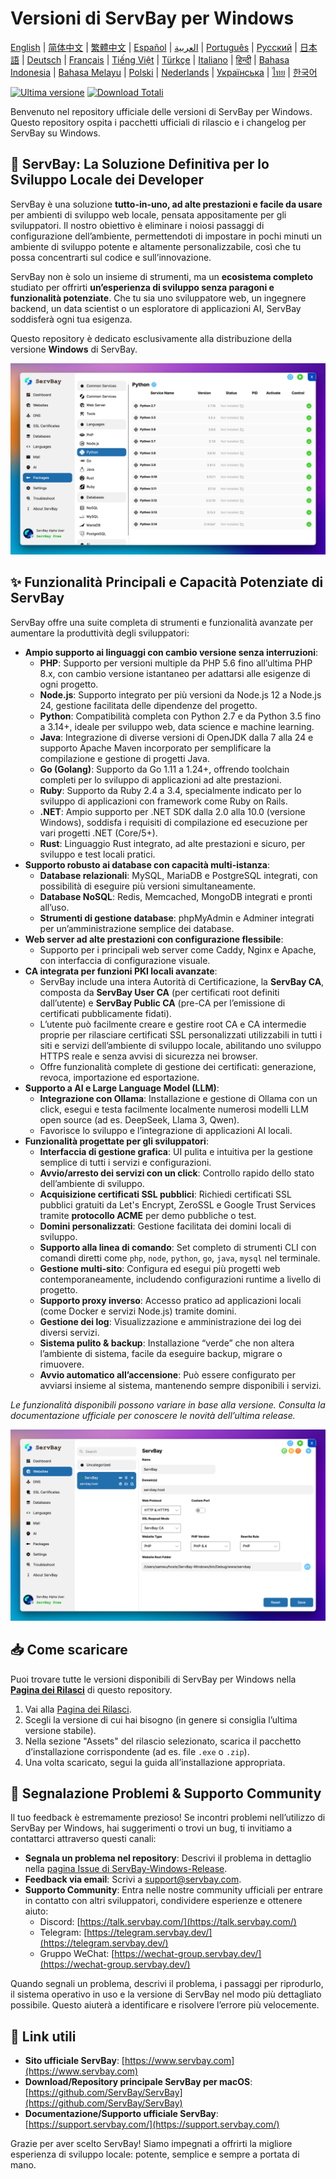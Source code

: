 # Versioni di ServBay per Windows

[English](/README.md) | [简体中文](/README_zh-CN.md) | [繁體中文](/README_zh-TW.md) | [Español](/README_es.md) | [العربية](/README_ar.md) | [Português](/README_pt.md) | [Русский](/README_ru.md) | [日本語](/README_ja.md) | [Deutsch](/README_de.md) | [Français](/README_fr.md) | [Tiếng Việt](/README_vi.md) | [Türkçe](/README_tr.md) | [Italiano](/README_it.md) | [हिन्दी](/README_hi.md) | [Bahasa Indonesia](/README_id.md) | [Bahasa Melayu](/README_ms.md) | [Polski](/README_pl.md) | [Nederlands](/README_nl.md) | [Українська](/README_uk.md) | [ไทย](/README_th.md) | [한국어](/README_ko.md)

[![Ultima versione](https://img.shields.io/github/v/release/ServBay/ServBay-Windows-Release?display_name=tag&sort=date&label=Latest%20Release)](../../releases/latest)
[![Download Totali](https://img.shields.io/github/downloads/ServBay/ServBay-Windows-Release/total?label=Total%20Downloads)](../../releases)

Benvenuto nel repository ufficiale delle versioni di ServBay per Windows. Questo repository ospita i pacchetti ufficiali di rilascio e i changelog per ServBay su Windows.

## 🚀 ServBay: La Soluzione Definitiva per lo Sviluppo Locale dei Developer

ServBay è una soluzione **tutto-in-uno, ad alte prestazioni e facile da usare** per ambienti di sviluppo web locale, pensata appositamente per gli sviluppatori. Il nostro obiettivo è eliminare i noiosi passaggi di configurazione dell’ambiente, permettendoti di impostare in pochi minuti un ambiente di sviluppo potente e altamente personalizzabile, così che tu possa concentrarti sul codice e sull’innovazione.

ServBay non è solo un insieme di strumenti, ma un **ecosistema completo** studiato per offrirti **un’esperienza di sviluppo senza paragoni e funzionalità potenziate**. Che tu sia uno sviluppatore web, un ingegnere backend, un data scientist o un esploratore di applicazioni AI, ServBay soddisferà ogni tua esigenza.

Questo repository è dedicato esclusivamente alla distribuzione della versione **Windows** di ServBay.

![Screenshot della versione Windows di ServBay: Software](screenshots/softwares.png)

## ✨ Funzionalità Principali e Capacità Potenziate di ServBay

ServBay offre una suite completa di strumenti e funzionalità avanzate per aumentare la produttività degli sviluppatori:

*   **Ampio supporto ai linguaggi con cambio versione senza interruzioni**:
    *   **PHP**: Supporto per versioni multiple da PHP 5.6 fino all’ultima PHP 8.x, con cambio versione istantaneo per adattarsi alle esigenze di ogni progetto.
    *   **Node.js**: Supporto integrato per più versioni da Node.js 12 a Node.js 24, gestione facilitata delle dipendenze del progetto.
    *   **Python**: Compatibilità completa con Python 2.7 e da Python 3.5 fino a 3.14+, ideale per sviluppo web, data science e machine learning.
    *   **Java**: Integrazione di diverse versioni di OpenJDK dalla 7 alla 24 e supporto Apache Maven incorporato per semplificare la compilazione e gestione di progetti Java.
    *   **Go (Golang)**: Supporto da Go 1.11 a 1.24+, offrendo toolchain completi per lo sviluppo di applicazioni ad alte prestazioni.
    *   **Ruby**: Supporto da Ruby 2.4 a 3.4, specialmente indicato per lo sviluppo di applicazioni con framework come Ruby on Rails.
    *   **.NET**: Ampio supporto per .NET SDK dalla 2.0 alla 10.0 (versione Windows), soddisfa i requisiti di compilazione ed esecuzione per vari progetti .NET (Core/5+).
    *   **Rust**: Linguaggio Rust integrato, ad alte prestazioni e sicuro, per sviluppo e test locali pratici.
*   **Supporto robusto ai database con capacità multi-istanza**:
    *   **Database relazionali**: MySQL, MariaDB e PostgreSQL integrati, con possibilità di eseguire più versioni simultaneamente.
    *   **Database NoSQL**: Redis, Memcached, MongoDB integrati e pronti all’uso.
    *   **Strumenti di gestione database**: phpMyAdmin e Adminer integrati per un’amministrazione semplice dei database.
*   **Web server ad alte prestazioni con configurazione flessibile**:
    *   Supporto per i principali web server come Caddy, Nginx e Apache, con interfaccia di configurazione visuale.
*   **CA integrata per funzioni PKI locali avanzate**:
    *   ServBay include una intera Autorità di Certificazione, la **ServBay CA**, composta da **ServBay User CA** (per certificati root definiti dall’utente) e **ServBay Public CA** (pre-CA per l’emissione di certificati pubblicamente fidati).
    *   L’utente può facilmente creare e gestire root CA e CA intermedie proprie per rilasciare certificati SSL personalizzati utilizzabili in tutti i siti e servizi dell’ambiente di sviluppo locale, abilitando uno sviluppo HTTPS reale e senza avvisi di sicurezza nei browser.
    *   Offre funzionalità complete di gestione dei certificati: generazione, revoca, importazione ed esportazione.
*   **Supporto a AI e Large Language Model (LLM)**:
    *   **Integrazione con Ollama**: Installazione e gestione di Ollama con un click, esegui e testa facilmente localmente numerosi modelli LLM open source (ad es. DeepSeek, Llama 3, Qwen).
    *   Favorisce lo sviluppo e l’integrazione di applicazioni AI locali.
*   **Funzionalità progettate per gli sviluppatori**:
    *   **Interfaccia di gestione grafica**: UI pulita e intuitiva per la gestione semplice di tutti i servizi e configurazioni.
    *   **Avvio/arresto dei servizi con un click**: Controllo rapido dello stato dell’ambiente di sviluppo.
    *   **Acquisizione certificati SSL pubblici**: Richiedi certificati SSL pubblici gratuiti da Let's Encrypt, ZeroSSL e Google Trust Services tramite **protocollo ACME** per demo pubbliche o test.
    *   **Domini personalizzati**: Gestione facilitata dei domini locali di sviluppo.
    *   **Supporto alla linea di comando**: Set completo di strumenti CLI con comandi diretti come `php`, `node`, `python`, `go`, `java`, `mysql` nel terminale.
    *   **Gestione multi-sito**: Configura ed esegui più progetti web contemporaneamente, includendo configurazioni runtime a livello di progetto.
    *   **Supporto proxy inverso**: Accesso pratico ad applicazioni locali (come Docker e servizi Node.js) tramite domini.
    *   **Gestione dei log**: Visualizzazione e amministrazione dei log dei diversi servizi.
    *   **Sistema pulito & backup**: Installazione “verde” che non altera l’ambiente di sistema, facile da eseguire backup, migrare o rimuovere.
    *   **Avvio automatico all’accensione**: Può essere configurato per avviarsi insieme al sistema, mantenendo sempre disponibili i servizi.

*Le funzionalità disponibili possono variare in base alla versione. Consulta la documentazione ufficiale per conoscere le novità dell’ultima release.*

![Screenshot della versione Windows di ServBay: Sito Web](screenshots/website.png)

## 📥 Come scaricare

Puoi trovare tutte le versioni disponibili di ServBay per Windows nella **[Pagina dei Rilasci](../../releases)** di questo repository.

1.  Vai alla [Pagina dei Rilasci](../../releases).
2.  Scegli la versione di cui hai bisogno (in genere si consiglia l’ultima versione stabile).
3.  Nella sezione "Assets" del rilascio selezionato, scarica il pacchetto d’installazione corrispondente (ad es. file `.exe` o `.zip`).
4.  Una volta scaricato, segui la guida all’installazione appropriata.

## 💬 Segnalazione Problemi & Supporto Community

Il tuo feedback è estremamente prezioso! Se incontri problemi nell’utilizzo di ServBay per Windows, hai suggerimenti o trovi un bug, ti invitiamo a contattarci attraverso questi canali:

*   **Segnala un problema nel repository**: Descrivi il problema in dettaglio nella [pagina Issue di ServBay-Windows-Release](../../issues).
*   **Feedback via email**: Scrivi a [support@servbay.com](mailto:support@servbay.com).
*   **Supporto Community**: Entra nelle nostre community ufficiali per entrare in contatto con altri sviluppatori, condividere esperienze e ottenere aiuto:
    *   Discord: [https://talk.servbay.com/](https://talk.servbay.com/)
    *   Telegram: [https://telegram.servbay.dev/](https://telegram.servbay.dev/)
    *   Gruppo WeChat: [https://wechat-group.servbay.dev/](https://wechat-group.servbay.dev/)

Quando segnali un problema, descrivi il problema, i passaggi per riprodurlo, il sistema operativo in uso e la versione di ServBay nel modo più dettagliato possibile. Questo aiuterà a identificare e risolvere l’errore più velocemente.

## 🔗 Link utili

*   **Sito ufficiale ServBay**: [https://www.servbay.com](https://www.servbay.com)
*   **Download/Repository principale ServBay per macOS**: [https://github.com/ServBay/ServBay](https://github.com/ServBay/ServBay)
*   **Documentazione/Supporto ufficiale ServBay**: [https://support.servbay.com/](https://support.servbay.com/)

Grazie per aver scelto ServBay! Siamo impegnati a offrirti la migliore esperienza di sviluppo locale: potente, semplice e sempre a portata di mano.